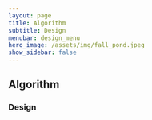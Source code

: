```yaml
---
layout: page
title: Algorithm
subtitle: Design
menubar: design_menu
hero_image: /assets/img/fall_pond.jpeg
show_sidebar: false
---
```


## Algorithm
### Design

